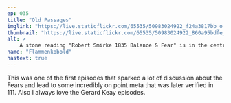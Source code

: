 ```yaml
---
ep: 035
title: "Old Passages"
imglink: "https://live.staticflickr.com/65535/50983024922_f24a3817bb_o.jpg"
thumbnail: "https://live.staticflickr.com/65535/50983024922_860a95bdfe_q.jpg"
alt: >
    A stone reading "Robert Smirke 1835 Balance & Fear" is in the centre, and behind it there are three corridors. The left corridor is made up of a big spider web, the middle contains the outline of a fire, and the right has a human figure cut off by the border. The drawing is done in black ink with crosshatch accentuating the corridors. Text in the upper left corner reads "Ep35 Old Passages". 
name: "Flammenkobold"
hastext: true
---
```

This was one of the first episodes that sparked a lot of discussion about the Fears and lead to some incredibly on point meta that was later verified in 111. Also I always love the Gerard Keay episodes.